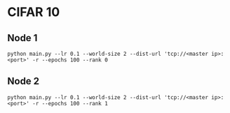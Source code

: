 # CIFAR 10


## Node 1
``` 
python main.py --lr 0.1 --world-size 2 --dist-url 'tcp://<master ip>:<port>' -r --epochs 100 --rank 0
```

## Node 2 
``` 
python main.py --lr 0.1 --world-size 2 --dist-url 'tcp://<master ip>:<port>' -r --epochs 100 --rank 1
```

